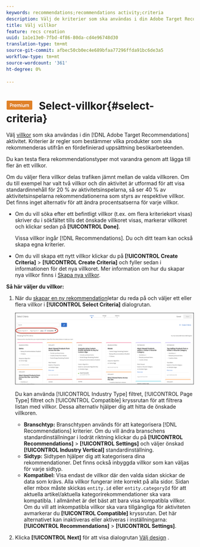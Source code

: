 ```yaml
---
keywords: recommendations;recommendations activity;criteria
description: Välj de kriterier som ska användas i din Adobe Target Recommendations-aktivitet.
title: Välj villkor
feature: recs creation
uuid: 1a1e13e0-7fbd-4f86-80da-cd4e96748d30
translation-type: tm+mt
source-git-commit: afbec50cb0ec4e689bfaa77296ffda91bc6de3a5
workflow-type: tm+mt
source-wordcount: '361'
ht-degree: 0%

---
```



# ![PREMIUM](/help/assets/premium.png) Select-villkor{#select-criteria}

Välj [villkor](/help/c-recommendations/c-algorithms/algorithms.md) som ska användas i din [!DNL Adobe Target Recommendations] aktivitet. Kriterier är regler som bestämmer vilka produkter som ska rekommenderas utifrån en fördefinierad uppsättning besökarbeteenden.

Du kan testa flera rekommendationstyper mot varandra genom att lägga till fler än ett villkor.

Om du väljer flera villkor delas trafiken jämnt mellan de valda villkoren. Om du till exempel har valt två villkor och din aktivitet är utformad för att visa standardinnehåll för 20 % av aktivitetsinspelarna, så ser 40 % av aktivitetsinspelarna rekommendationerna som styrs av respektive villkor. Det finns inget alternativ för att ändra procentsatserna för varje villkor.

* Om du vill söka efter ett befintligt villkor (t.ex. om flera kriteriekort visas) skriver du i sökfältet tills det önskade villkoret visas, markerar villkoret och klickar sedan på **[!UICONTROL Done]**.

   Vissa villkor ingår [!DNL Recommendations]. Du och ditt team kan också skapa egna kriterier.

* Om du vill skapa ett nytt villkor klickar du på **[!UICONTROL Create Criteria]** > **[!UICONTROL Create Criteria]** och fyller sedan i informationen för det nya villkoret. Mer information om hur du skapar nya villkor finns i [Skapa nya villkor](../../c-recommendations/c-algorithms/create-new-algorithm.md#task_8A9CB465F28D44899F69F38AD27352FE).

**Så här väljer du villkor:**

1. När du [skapar en ny rekommendation](../../c-recommendations/t-create-recs-activity/create-recs-activity.md#task_6874328773C64C44A73F0A130AD3F96F)letar du reda på och väljer ett eller flera villkor i **[!UICONTROL Select Criteria]** dialogrutan.

   ![Välj villkor, dialogruta](/help/c-recommendations/t-create-recs-activity/assets/filters.png)

   Du kan använda [!UICONTROL Industry Type] filtret, [!UICONTROL Page Type] filtret och [!UICONTROL Compatible] kryssrutan för att filtrera listan med villkor. Dessa alternativ hjälper dig att hitta de önskade villkoren.

   * **Branschtyp:** Branschtypen används för att kategorisera [!DNL Recommendations] kriterier. Om du vill ändra branschens standardinställningar i lodrät riktning klickar du på **[!UICONTROL Recommendations]** > **[!UICONTROL Settings]** och väljer önskad **[!UICONTROL Industry Vertical]** standardinställning.
   * **Sidtyp:** Sidtypen hjälper dig att kategorisera dina rekommendationer. Det finns också inbyggda villkor som kan väljas för varje sidtyp.
   * **Kompatibel:** Visa endast de villkor där den valda sidan skickar de data som krävs. Alla villkor fungerar inte korrekt på alla sidor. Sidan eller mbox måste skickas `entity.id` eller `entity.categoryId` för att aktuella artikel/aktuella kategorirekommendationer ska vara kompatibla. I allmänhet är det bäst att bara visa kompatibla villkor. Om du vill att inkompatibla villkor ska vara tillgängliga för aktiviteten avmarkerar du **[!UICONTROL Compatible]** kryssrutan. Det här alternativet kan inaktiveras eller aktiveras i inställningarna: **[!UICONTROL Recommendations]** > **[!UICONTROL Settings]**.

1. Klicka **[!UICONTROL Next]** för att visa dialogrutan [Välj design](/help/c-recommendations/c-design-overview/design-overview.md) .
